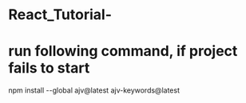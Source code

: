 # React_Tutorial-

# run following command, if project fails to start
npm install --global ajv@latest ajv-keywords@latest
